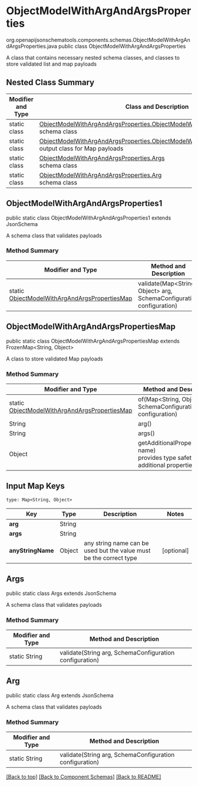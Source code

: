 # ObjectModelWithArgAndArgsProperties
org.openapijsonschematools.components.schemas.ObjectModelWithArgAndArgsProperties.java
public class ObjectModelWithArgAndArgsProperties

A class that contains necessary nested schema classes, and classes to store validated list and map payloads

## Nested Class Summary
| Modifier and Type | Class and Description |
| ----------------- | ---------------------- |
| static class | [ObjectModelWithArgAndArgsProperties.ObjectModelWithArgAndArgsProperties1](#objectmodelwithargandargsproperties1)<br> schema class |
| static class | [ObjectModelWithArgAndArgsProperties.ObjectModelWithArgAndArgsPropertiesMap](#objectmodelwithargandargspropertiesmap)<br> output class for Map payloads |
| static class | [ObjectModelWithArgAndArgsProperties.Args](#args)<br> schema class |
| static class | [ObjectModelWithArgAndArgsProperties.Arg](#arg)<br> schema class |

## ObjectModelWithArgAndArgsProperties1
public static class ObjectModelWithArgAndArgsProperties1
extends JsonSchema

A schema class that validates payloads

### Method Summary
| Modifier and Type | Method and Description |
| ----------------- | ---------------------- |
| static [ObjectModelWithArgAndArgsPropertiesMap](#objectmodelwithargandargspropertiesmap) | validate(Map<String, Object> arg, SchemaConfiguration configuration) |

## ObjectModelWithArgAndArgsPropertiesMap
public static class ObjectModelWithArgAndArgsPropertiesMap
extends FrozenMap<String, Object>

A class to store validated Map payloads

### Method Summary
| Modifier and Type | Method and Description |
| ----------------- | ---------------------- |
| static [ObjectModelWithArgAndArgsPropertiesMap](#objectmodelwithargandargspropertiesmap) | of(Map<String, Object> arg, SchemaConfiguration configuration) |
| String | arg()<br> |
| String | args()<br> |
| Object | getAdditionalProperty(String name)<br>provides type safety for additional properties |

## Input Map Keys
```
type: Map<String, Object>
```
| Key | Type |  Description | Notes |
| --- | ---- | ------------ | ----- |
| **arg** | String |  | |
| **args** | String |  | |
| **anyStringName** | Object | any string name can be used but the value must be the correct type | [optional] |

## Args
public static class Args
extends JsonSchema

A schema class that validates payloads

### Method Summary
| Modifier and Type | Method and Description |
| ----------------- | ---------------------- |
| static String | validate(String arg, SchemaConfiguration configuration) |

## Arg
public static class Arg
extends JsonSchema

A schema class that validates payloads

### Method Summary
| Modifier and Type | Method and Description |
| ----------------- | ---------------------- |
| static String | validate(String arg, SchemaConfiguration configuration) |

[[Back to top]](#top) [[Back to Component Schemas]](../../../README.md#Component-Schemas) [[Back to README]](../../../README.md)
